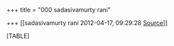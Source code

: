+++
title = "000 sadasivamurty rani"

+++
[[sadasivamurty rani	2012-04-17, 09:29:28 [Source](https://groups.google.com/g/bvparishat/c/Vie2IQeqJLg)]]



[TABLE]


